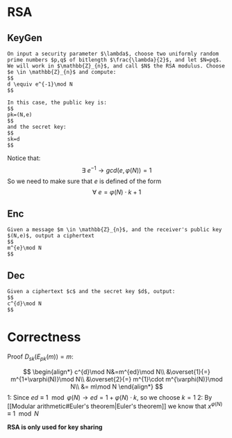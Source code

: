 # RSA

## KeyGen

```ad-abstract
On input a security parameter $\lambda$, choose two uniformly random prime numbers $p,q$ of bitlength $\frac{\lambda}{2}$, and let $N=pq$. We will work in $\mathbb{Z}_{n}$, and call $N$ the RSA modulus. Choose $e \in \mathbb{Z}_{n}$ and compute:
$$
d \equiv e^{-1}\mod N
$$

In this case, the public key is:
$$
pk=(N,e)
$$
and the secret key:
$$
sk=d
$$
```

Notice that:
$$
\exists\ e^{-1}\to gcd(e,\varphi(N))=1
$$
So we need to make sure that $e$ is defined of the form
$$
\forall\ e=\varphi(N)\cdot k+1
$$

## Enc

```ad-abstract
Given a message $m \in \mathbb{Z}_{n}$, and the receiver's public key $(N,e)$, output a ciphertext
$$
m^{e}\mod N
$$
```

## Dec

```ad-abstract
Given a ciphertext $c$ and the secret key $d$, output:
$$
c^{d}\mod N
$$
```

# Correctness

Proof $D_{sk}(E_{pk}(m))=m$:

$$
\begin{align*}
c^{d}\mod N&=m^{ed}\mod N\\
&\overset{1}{=} m^{1+\varphi(N)}\mod N\\
&\overset{2}{=} m^{1}\cdot m^{\varphi(N)}\mod N\\
&= m\mod N
\end{align*}
$$
$1:$ Since $ed \equiv1\mod \varphi(N)\to ed=1+\varphi(N)\cdot k$, so we choose $k=1$
$2:$ By [[Modular arithmetic#Euler's theorem|Euler's theorem]] we know that $x^{\varphi(N)} \equiv 1\mod N$

**RSA is only used for key sharing**
